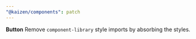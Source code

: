 ```yaml
---
"@kaizen/components": patch
---
```


**Button**
Remove `component-library` style imports by absorbing the styles.
